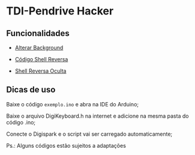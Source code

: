 # TDI-Pendrive Hacker

## Funcionalidades

* [Alterar Background](https://github.com/Cleidijane/TDI-PendiveHacker/blob/main/background.ino)

* [Código Shell Reversa](https://github.com/Cleidijane/TDI-PendiveHacker/blob/main/ShellReverseOneline.ps1)

* [Shell Reversa Oculta](https://github.com/Cleidijane/TDI-PendiveHacker/blob/main/Shell_Reverse.ino)

## Dicas de uso
Baixe o código `exemplo.ino` e abra na IDE do Arduino;

Baixe o arquivo DigiKeyboard.h na internet e adicione na mesma pasta do código .ino;

Conecte o Digispark e o script vai ser carregado automaticamente;

Ps.: Alguns códigos estão sujeitos a adaptações
